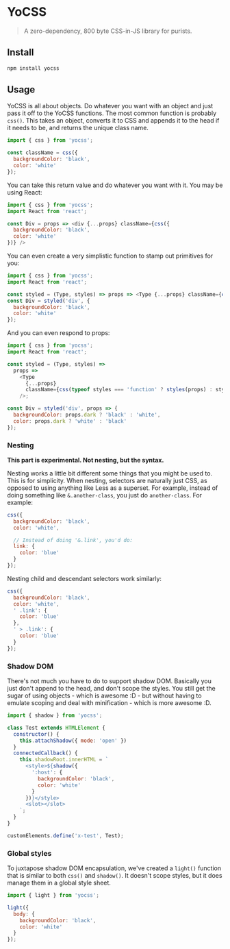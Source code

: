 # YoCSS

> A zero-dependency, 800 byte CSS-in-JS library for purists.

## Install

```sh
npm install yocss
```

## Usage

YoCSS is all about objects. Do whatever you want with an object and just pass it off to the YoCSS functions. The most common function is probably `css()`. This takes an object, converts it to CSS and appends it to the head if it needs to be, and returns the unique class name.

```js
import { css } from 'yocss';

const className = css({
  backgroundColor: 'black',
  color: 'white'
});
```

You can take this return value and do whatever you want with it. You may be using React:

```js
import { css } from 'yocss';
import React from 'react';

const Div = props => <div {...props} className={css({
  backgroundColor: 'black',
  color: 'white'
})} />
```

You can even create a very simplistic function to stamp out primitives for you:

```js
import { css } from 'yocss';
import React from 'react';

const styled = (Type, styles) => props => <Type {...props} className={css(styles)} />;
const Div = styled('div', {
  backgroundColor: 'black',
  color: 'white'
});
```

And you can even respond to props:

```js
import { css } from 'yocss';
import React from 'react';

const styled = (Type, styles) =>
  props =>
    <Type
      {...props}
      className={css(typeof styles === 'function' ? styles(props) : styles)}
    />;

const Div = styled('div', props => {
  backgroundColor: props.dark ? 'black' : 'white',
  color: props.dark ? 'white' : 'black'
});
```

### Nesting

**This part is experimental. Not nesting, but the syntax.**

Nesting works a little bit different some things that you might be used to. This is for simplicity. When nesting, selectors are naturally just CSS, as opposed to using anything like Less as a superset. For example, instead of doing something like `&.another-class`, you just do `another-class`. For example:

```js
css({
  backgroundColor: 'black',
  color: 'white',

  // Instead of doing '&.link', you'd do:
  link: {
    color: 'blue'
  }
});
```

Nesting child and descendant selectors work similarly:

```js
css({
  backgroundColor: 'black',
  color: 'white',
  ' .link': {
    color: 'blue'
  },
  ' > .link': {
    color: 'blue'
  }
});
```

### Shadow DOM

There's not much you have to do to support shadow DOM. Basically you just don't append to the head, and don't scope the styles. You still get the sugar of using objects - which is awesome :D - but without having to emulate scoping and deal with minification - which is more awesome :D.

```js
import { shadow } from 'yocss';

class Test extends HTMLElement {
  constructor() {
    this.attachShadow({ mode: 'open' })
  }
  connectedCallback() {
    this.shadowRoot.innerHTML = `
      <style>${shadow({
        ':host': {
          backgroundColor: 'black',
          color: 'white'
        }
      })}</style>
      <slot></slot>
    `;
  }
}

customElements.define('x-test', Test);
```

### Global styles

To juxtapose shadow DOM encapsulation, we've created a `light()` function that is similar to both `css()` and `shadow()`. It doesn't scope styles, but it does manage them in a global style sheet.

```js
import { light } from 'yocss';

light({
  body: {
    backgroundColor: 'black',
    color: 'white'
  }
});
```
